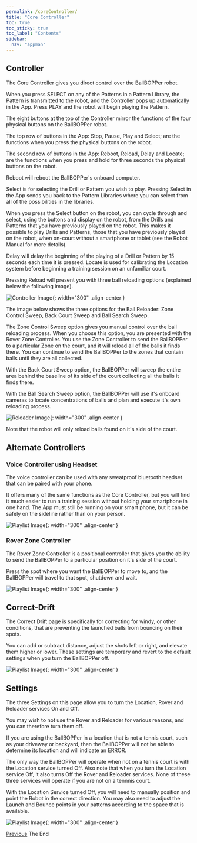 ```yaml
---
permalink: /coreController/
title: "Core Controller"
toc: true
toc_sticky: true
toc_label: "Contents"
sidebar:
  nav: "appman"
---
```


## Controller

The Core Controller gives you direct control over the BallBOPPer robot. 

When you press SELECT on any of the Patterns in a Pattern Library, the Pattern is transmitted to the robot, and the Controller pops up automatically in the App. Press PLAY and the robot will begin playing the Pattern. 

The eight buttons at the top of the Controller mirror the functions of the four physical buttons on the BallBOPPer robot.

The top row of buttons in the App: Stop, Pause, Play and Select; are the functions when you press the physical buttons on the robot.

The second row of buttons in the App: Reboot, Reload, Delay and Locate; are the functions when you press and hold for three seconds the physical buttons on the robot.

Reboot will reboot the BallBOPPer's onboard computer. 

Select is for selecting the Drill or Pattern you wish to play. Pressing Select in the App sends you back to the Pattern Libraries where you can select from all of the possibilities in the libraries. 

When you press the Select button on the robot, you can cycle through and select, using the buttons and display on the robot, from the Drills and Patterns that you have previously played on the robot. This makes it possible to play Drills and Patterns, those that you have previously played on the robot, when on-court without a smartphone or tablet (see the Robot Manual for more details). 

Delay will delay the beginning of the playing of a Drill or Pattern by 15 seconds each time it is pressed. Locate is used for calibrating the Location system before beginning a training session on an unfamiliar court.

Pressing Reload will present you with three ball reloading options (explained below the following image).

![Controller Image](../assets/images/Controller.jpg){: width="300" .align-center }

The image below shows the three options for the Ball Reloader: Zone Control Sweep, Back Court Sweep and Ball Search Sweep.

The Zone Control Sweep option gives you manual control over the ball reloading process. When you choose this option, you are presented with the Rover Zone Controller. You use the Zone Controller to send the BallBOPPer to a particular Zone on the court, and it will reload all of the balls it finds there. You can continue to send the BallBOPPer to the zones that contain balls until they are all collected.

With the Back Court Sweep option, the BallBOPPer will sweep the entire area behind the baseline of its side of the court collecting all the balls it finds there. 

With the Ball Search Sweep option, the BallBOPPer will use it's onboard cameras to locate concentrations of balls and plan and execute it's own reloading process.

![Reloader Image](../assets/images/ReloaderOptions.jpg){: width="300" .align-center }

Note that the robot will only reload balls found on it's side of the court. 

## Alternate Controllers

### Voice Controller using Headset

The voice controller can be used with any sweatproof bluetooth headset that can be paired with your phone. 

It offers many of the same functions as the Core Controller, but you will find it much easier to run a training session without holding your smartphone in one hand. The App must still be running on your smart phone, but it can be safely on the sideline rather than on your person.

![Playlist Image](../assets/images/VoiceController.jpg){: width="300" .align-center }

### Rover Zone Controller

The Rover Zone Controller is a positional controller that gives you the ability to send the BallBOPPer to a particular position on it's side of the court. 

Press the spot where you want the BallBOPPer to move to, and the BallBOPPer will travel to that spot, shutdown and wait.

![Playlist Image](../assets/images/RoverController.jpg){: width="300" .align-center }

## Correct-Drift

The Correct Drift page is specifically for correcting for windy, or other conditions, that are preventing the launched balls from bouncing on their spots. 

You can add or subtract distance, adjust the shots left or right, and elevate them higher or lower. These settings are temporary and revert to the default settings when you turn the BallBOPPer off.

![Playlist Image](../assets/images/CorrectDrift.jpg){: width="300" .align-center }

## Settings

The three Settings on this page allow you to turn the Location, Rover and Reloader services On and Off. 

You may wish to not use the Rover and Reloader for various reasons, and you can therefore turn them off. 

If you are using the BallBOPPer in a location that is not a tennis court, such as your driveway or backyard, then the BallBOPPer will not be able to determine its location and will indicate an ERROR. 

The only way the BallBOPPer will operate when not on a tennis court is with the Location service turned Off. Also note that when you turn the Location service Off, it also turns Off the Rover and Reloader services. None of these three services will operate if you are not on a tennnis court. 

With the Location Service turned Off, you will need to manually position and point the Robot in the correct direction. You may also need to adjust the Launch and Bounce points in your patterns according to the space that is available. 

![Playlist Image](../assets/images/ControllerSettings.png){: width="300" .align-center }

  <nav class="pagination">
      <a href="/BallBOPPer/shotDesigner/" class="pagination--pager" title="Shot Designer">Previous</a>
        <a class="pagination--pager disabled">The End</a> 
  </nav>
  

